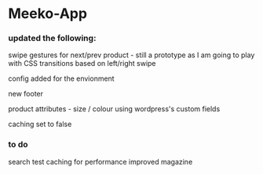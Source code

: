 # Meeko-App

### updated the following:


swipe gestures for next/prev product - still a prototype as I am going to play with CSS transitions based on left/right swipe

config added for the envionment

new footer

product attributes - size / colour using wordpress's custom fields

caching set to false

### to do

search
test caching for performance
improved magazine

